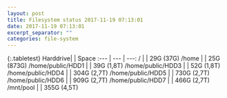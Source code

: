 ```yaml
---
layout: post
title: Filesystem status 2017-11-19 07:13:01
date: 2017-11-19 07:13:01
excerpt_separator: ""
categories: file-system
---
```

{:.tabletest}
Harddrive| | Space
:--- | --- | ---:
/ | | 29G (37G)
/home | | 25G (873G)
/home/public/HDD1 | | 39G (1,8T)
/home/public/HDD3 | | 52G (1,8T)
/home/public/HDD4 | | 304G (2,7T)
/home/public/HDD5 | | 730G (2,7T)
/home/public/HDD6 | | 909G (2,7T)
/home/public/HDD7 | | 466G (2,7T)
/mnt/pool | | 355G (4,5T)
